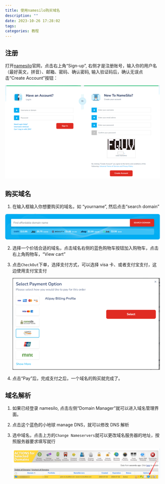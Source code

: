 ```yaml
---
title: 使用namesilo购买域名
description: ""
date: 2023-10-26 17:28:02
tags:
categories: 教程
---
```


<!-- more -->

## 注册

打开[namesilo](https://www.namesilo.com)官网，点击右上角“Sign-up”, 右侧才是注册账号，输入你的用户名（最好英文，拼音）、邮箱、密码、确认密码, 输入验证码后，确认无误点击“Create Account”按钮：

![sign-up](/images/namesilo/namesilo-signup.png)

## 购买域名

1. 在输入框输入你想要购买的域名，如 “yourname”, 然后点击“search domain”

![Alt text](/images/namesilo/search-domain.png)

2. 选择一个价钱合适的域名，点击域名右侧的蓝色购物车按钮加入购物车，点击右上角购物车，“View cart”

3. 点击`CheckOut`下单，选择支付方式，可以选择 visa 卡、或者支付宝支付，这边使用支付宝支付

   ![Alt text](/images/namesilo/pay.png)

4. 点击“Pay”后，完成支付之后，一个域名的购买就完成了。

## 域名解析

1. 如果已经登录 namesilo, 点击左侧“Domain Manager”就可以进入域名管理界面。

2. 点击这个蓝色的小地球 manage DNS，就可以修改 DNS 解析

3. 选中域名，点击上方的`Change Nameservers`就可以更改域名服务器的地址，按照服务器要求填写就行

   ![Alt text](/images/namesilo/manger-dns.png)
